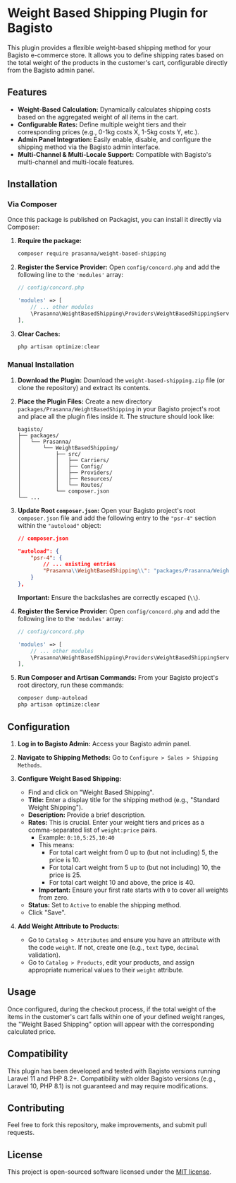 # Weight Based Shipping Plugin for Bagisto

This plugin provides a flexible weight-based shipping method for your Bagisto e-commerce store. It allows you to define shipping rates based on the total weight of the products in the customer's cart, configurable directly from the Bagisto admin panel.

## Features

*   **Weight-Based Calculation:** Dynamically calculates shipping costs based on the aggregated weight of all items in the cart.
*   **Configurable Rates:** Define multiple weight tiers and their corresponding prices (e.g., 0-1kg costs X, 1-5kg costs Y, etc.).
*   **Admin Panel Integration:** Easily enable, disable, and configure the shipping method via the Bagisto admin interface.
*   **Multi-Channel & Multi-Locale Support:** Compatible with Bagisto's multi-channel and multi-locale features.

## Installation

### Via Composer

Once this package is published on Packagist, you can install it directly via Composer:

1.  **Require the package:**
    ```bash
    composer require prasanna/weight-based-shipping
    ```

2.  **Register the Service Provider:**
    Open `config/concord.php` and add the following line to the `'modules'` array:
    ```php
    // config/concord.php

    'modules' => [
        // ... other modules
        \Prasanna\WeightBasedShipping\Providers\WeightBasedShippingServiceProvider::class,
    ],
    ```

3.  **Clear Caches:**
    ```bash
    php artisan optimize:clear
    ```

### Manual Installation

1.  **Download the Plugin:**
    Download the `weight-based-shipping.zip` file (or clone the repository) and extract its contents.

2.  **Place the Plugin Files:**
    Create a new directory `packages/Prasanna/WeightBasedShipping` in your Bagisto project's root and place all the plugin files inside it. The structure should look like:
    ```
    bagisto/
    ├── packages/
    │   └── Prasanna/
    │       └── WeightBasedShipping/
    │           ├── src/
    │           │   ├── Carriers/
    │           │   ├── Config/
    │           │   ├── Providers/
    │           │   ├── Resources/
    │           │   └── Routes/
    │           └── composer.json
    └── ...
    ```

3.  **Update Root `composer.json`:**
    Open your Bagisto project's root `composer.json` file and add the following entry to the `"psr-4"` section within the `"autoload"` object:
    ```json
    // composer.json

    "autoload": {
        "psr-4": {
            // ... existing entries
            "Prasanna\\WeightBasedShipping\\": "packages/Prasanna/WeightBasedShipping/src/"
        }
    },
    ```
    **Important:** Ensure the backslashes are correctly escaped (`\\`).

4.  **Register the Service Provider:**
    Open `config/concord.php` and add the following line to the `'modules'` array:
    ```php
    // config/concord.php

    'modules' => [
        // ... other modules
        \Prasanna\WeightBasedShipping\Providers\WeightBasedShippingServiceProvider::class,
    ],
    ```

5.  **Run Composer and Artisan Commands:**
    From your Bagisto project's root directory, run these commands:
    ```bash
    composer dump-autoload
    php artisan optimize:clear
    ```

## Configuration

1.  **Log in to Bagisto Admin:**
    Access your Bagisto admin panel.

2.  **Navigate to Shipping Methods:**
    Go to `Configure > Sales > Shipping Methods`.

3.  **Configure Weight Based Shipping:**
    *   Find and click on "Weight Based Shipping".
    *   **Title:** Enter a display title for the shipping method (e.g., "Standard Weight Shipping").
    *   **Description:** Provide a brief description.
    *   **Rates:** This is crucial. Enter your weight tiers and prices as a comma-separated list of `weight:price` pairs.
        *   Example: `0:10,5:25,10:40`
        *   This means:
            *   For total cart weight from 0 up to (but not including) 5, the price is 10.
            *   For total cart weight from 5 up to (but not including) 10, the price is 25.
            *   For total cart weight 10 and above, the price is 40.
        *   **Important:** Ensure your first rate starts with `0` to cover all weights from zero.
    *   **Status:** Set to `Active` to enable the shipping method.
    *   Click "Save".

4.  **Add Weight Attribute to Products:**
    *   Go to `Catalog > Attributes` and ensure you have an attribute with the code `weight`. If not, create one (e.g., `text` type, `decimal` validation).
    *   Go to `Catalog > Products`, edit your products, and assign appropriate numerical values to their `weight` attribute.

## Usage

Once configured, during the checkout process, if the total weight of the items in the customer's cart falls within one of your defined weight ranges, the "Weight Based Shipping" option will appear with the corresponding calculated price.

## Compatibility

This plugin has been developed and tested with Bagisto versions running Laravel 11 and PHP 8.2+. Compatibility with older Bagisto versions (e.g., Laravel 10, PHP 8.1) is not guaranteed and may require modifications.

## Contributing

Feel free to fork this repository, make improvements, and submit pull requests.

## License

This project is open-sourced software licensed under the [MIT license](LICENSE).
